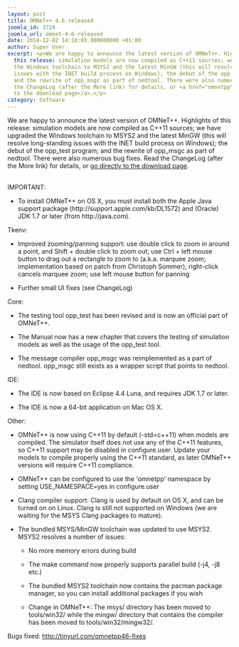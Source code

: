 ```yaml
---
layout: post
title: OMNeT++ 4.6 released
joomla_id: 3724
joomla_url: omnet-4-6-released
date: 2014-12-02 14:18:03.000000000 +01:00
author: Super User
excerpt: <p>We are happy to announce the latest version of OMNeT++. Highlights of
  this release: simulation models are now compiled as C++11 sources; we have upgraded
  the Windows toolchain to MSYS2 and the latest MinGW (this will resolve long-standing
  issues with the INET build process on Windows); the debut of the opp_test program;
  and the rewrite of opp_msgc as part of nedtool. There were also numerous bug fixes. Read
  the ChangeLog (after the More link) for details, or <a href="omnetpp">go directly
  to the download page</a>.</p>
category: Software
---
```

<p>We are happy to announce the latest version of OMNeT++. Highlights of this release: simulation models are now compiled as C++11 sources; we have upgraded the Windows toolchain to MSYS2 and the latest MinGW (this will resolve long-standing issues with the INET build process on Windows); the debut of the opp_test program; and the rewrite of opp_msgc as part of nedtool. There were also numerous bug fixes. Read the ChangeLog (after the More link) for details, or <a href="omnetpp">go directly to the download page</a>.</p>

<p><br />IMPORTANT:</p>
<div>
<ul>
<li>
<p>To install OMNeT++ on OS X, you must install both the Apple Java support package (http://support.apple.com/kb/DL1572) and (Oracle) JDK 1.7 or later (from http://java.com).</p>
</li>
</ul>
<p>Tkenv:</p>
<ul>
<li>
<p>Improved zooming/panning support: use double click to zoom in around a point, and Shift + double click to zoom out; use Ctrl + left mouse button to drag out a rectangle to zoom to (a.k.a. marquee zoom; implementation based on patch from Christoph Sommer), right-click cancels marquee zoom; use left mouse button for panning</p>
</li>
<li>
<p>Further small UI fixes (see ChangeLog)</p>
</li>
</ul>
<p>Core:</p>
<ul>
<li>
<p>The testing tool opp_test has been revised and is now an official part of OMNeT++.</p>
</li>
<li>
<p>The Manual now has a new chapter that covers the testing of simulation models as well as the usage of the opp_test tool.</p>
</li>
<li>
<p>The message compiler opp_msgc was reimplemented as a part of nedtool. opp_msgc still exists as a wrapper script that points to nedtool.</p>
</li>
</ul>
<p>IDE:</p>
<ul>
<li>
<p>The IDE is now based on Eclipse 4.4 Luna, and requires JDK 1.7 or later.</p>
</li>
<li>
<p>The IDE is now a 64-bit application on Mac OS X.</p>
</li>
</ul>
<p>Other:</p>
<ul>
<li>
<p>OMNeT++ is now using C++11 by default (-std=c++11) when models are compiled. The simulator itself does not use any of the C++11 features, so C++11 support may be disabled in configure.user. Update your models to compile properly using the C++11 standard, as later OMNeT++ versions will require C++11 compliance.</p>
</li>
<li>
<p>OMNeT++ can be configured to use the 'omnetpp' namespace by setting USE_NAMESPACE=yes in configure.user</p>
</li>
<li>
<p>Clang compiler support: Clang is used by default on OS X, and can be turned on on Linux. Clang is still not supported on Windows (we are waiting for the MSYS Clang packages to mature).</p>
</li>
<li>
<p>The bundled MSYS/MinGW toolchain was updated to use MSYS2. MSYS2 resolves a number of issues:</p>
<ul>
<li>
<p>No more memory errors during build</p>
</li>
<li>
<p>The make command now properly supports parallel build (-j4, -j8 etc.)</p>
</li>
<li>
<p>The bundled MSYS2 toolchain now contains the pacman package manager, so you can install additional packages if you wish</p>
</li>
<li>
<p>Change in OMNeT++: The msys/ directory has been moved to tools/win32/ while the mingw/ directory that contains the compiler has been moved to tools/win32/mingw32/.</p>
</li>
</ul>
</li>
</ul>
<p>Bugs fixed: <a href="http://tinyurl.com/omnetpp46-fixes">http://tinyurl.com/omnetpp46-fixes</a></p>
</div>
